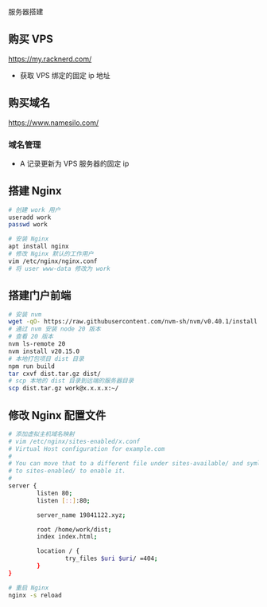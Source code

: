 服务器搭建

## 购买 VPS

https://my.racknerd.com/

* 获取 VPS 绑定的固定 ip 地址

## 购买域名

https://www.namesilo.com/

### 域名管理

* A 记录更新为 VPS 服务器的固定 ip

## 搭建 Nginx

```bash
# 创建 work 用户
useradd work
passwd work

# 安装 Nginx
apt install nginx
# 修改 Nginx 默认的工作用户
vim /etc/nginx/nginx.conf
# 将 user www-data 修改为 work

```



## 搭建门户前端

```bash
# 安装 nvm
wget -qO- https://raw.githubusercontent.com/nvm-sh/nvm/v0.40.1/install.sh | bash
# 通过 nvm 安装 node 20 版本
# 查看 20 版本
nvm ls-remote 20
nvm install v20.15.0
# 本地打包项目 dist 目录
npm run build
tar cxvf dist.tar.gz dist/
# scp 本地的 dist 目录到远端的服务器目录
scp dist.tar.gz work@x.x.x.x:~/

```

## 修改 Nginx 配置文件

```bash
# 添加虚拟主机域名映射
# vim /etc/nginx/sites-enabled/x.conf
# Virtual Host configuration for example.com
#
# You can move that to a different file under sites-available/ and symlink that
# to sites-enabled/ to enable it.
#
server {
        listen 80;
        listen [::]:80;

        server_name 19841122.xyz;

        root /home/work/dist;
        index index.html;

        location / {
                try_files $uri $uri/ =404;
        }
}

# 重启 Nginx
nginx -s reload
```



